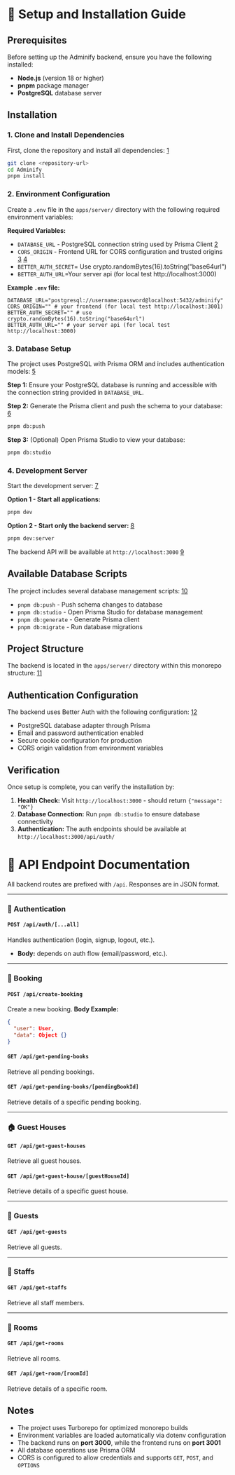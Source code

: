 


# 🚀 Setup and Installation Guide

## Prerequisites

Before setting up the Adminify backend, ensure you have the following installed:

- **Node.js** (version 18 or higher)
- **pnpm** package manager
- **PostgreSQL** database server

## Installation

### 1. Clone and Install Dependencies

First, clone the repository and install all dependencies: [1](#0-0) 

```bash
git clone <repository-url>
cd Adminify
pnpm install
```

### 2. Environment Configuration

Create a `.env` file in the `apps/server/` directory with the following required environment variables:

**Required Variables:**

- `DATABASE_URL` - PostgreSQL connection string used by Prisma Client [2](#0-1) 
- `CORS_ORIGIN` - Frontend URL for CORS configuration and trusted origins [3](#0-2) [4](#0-3) 
- `BETTER_AUTH_SECRET`= Use crypto.randomBytes(16).toString("base64url")
- `BETTER_AUTH_URL`=Your server api (for local test http://localhost:3000)

**Example `.env` file:**
```env
DATABASE_URL="postgresql://username:password@localhost:5432/adminify"
CORS_ORIGIN="" # your frontend (for local test http://localhost:3001)
BETTER_AUTH_SECRET="" # use crypto.randomBytes(16).toString("base64url")
BETTER_AUTH_URL="" # your server api (for local test http://localhost:3000)
```

### 3. Database Setup

The project uses PostgreSQL with Prisma ORM and includes authentication models: [5](#0-4) 

**Step 1:** Ensure your PostgreSQL database is running and accessible with the connection string provided in `DATABASE_URL`.

**Step 2:** Generate the Prisma client and push the schema to your database: [6](#0-5) 

```bash
pnpm db:push
```

**Step 3:** (Optional) Open Prisma Studio to view your database:
```bash
pnpm db:studio
```

### 4. Development Server

Start the development server: [7](#0-6) 

**Option 1 - Start all applications:**
```bash
pnpm dev
```

**Option 2 - Start only the backend server:** [8](#0-7) 
```bash
pnpm dev:server
```

The backend API will be available at `http://localhost:3000` [9](#0-8) 

## Available Database Scripts

The project includes several database management scripts: [10](#0-9) 

- `pnpm db:push` - Push schema changes to database
- `pnpm db:studio` - Open Prisma Studio for database management
- `pnpm db:generate` - Generate Prisma client
- `pnpm db:migrate` - Run database migrations

## Project Structure

The backend is located in the `apps/server/` directory within this monorepo structure: [11](#0-10) 

## Authentication Configuration

The backend uses Better Auth with the following configuration: [12](#0-11) 

- PostgreSQL database adapter through Prisma
- Email and password authentication enabled
- Secure cookie configuration for production
- CORS origin validation from environment variables

## Verification

Once setup is complete, you can verify the installation by:

1. **Health Check:** Visit `http://localhost:3000` - should return `{"message": "OK"}`
2. **Database Connection:** Run `pnpm db:studio` to ensure database connectivity
3. **Authentication:** The auth endpoints should be available at `http://localhost:3000/api/auth/`

# 📡 API Endpoint Documentation

All backend routes are prefixed with `/api`.
Responses are in JSON format.

---

### 🔑 Authentication

#### `POST /api/auth/[...all]`

Handles authentication (login, signup, logout, etc.).

* **Body:** depends on auth flow (email/password, etc.).

---

### 📅 Booking

#### `POST /api/create-booking`

Create a new booking.
**Body Example:**

```json
{
  "user": User,
  "data": Object {}
}
```

#### `GET /api/get-pending-books`

Retrieve all pending bookings.

#### `GET /api/get-pending-books/[pendingBookId]`

Retrieve details of a specific pending booking.

---

### 🏠 Guest Houses

#### `GET /api/get-guest-houses`

Retrieve all guest houses.

#### `GET /api/get-guest-house/[guestHouseId]`

Retrieve details of a specific guest house.

---

### 👤 Guests

#### `GET /api/get-guests`

Retrieve all guests.

---

### 👥 Staffs

#### `GET /api/get-staffs`

Retrieve all staff members.

---

### 🚪 Rooms

#### `GET /api/get-rooms`

Retrieve all rooms.

#### `GET /api/get-room/[roomId]`

Retrieve details of a specific room.

## Notes

* The project uses Turborepo for optimized monorepo builds
* Environment variables are loaded automatically via dotenv configuration
* The backend runs on **port 3000**, while the frontend runs on **port 3001**
* All database operations use Prisma ORM
* CORS is configured to allow credentials and supports `GET`, `POST`, and `OPTIONS`